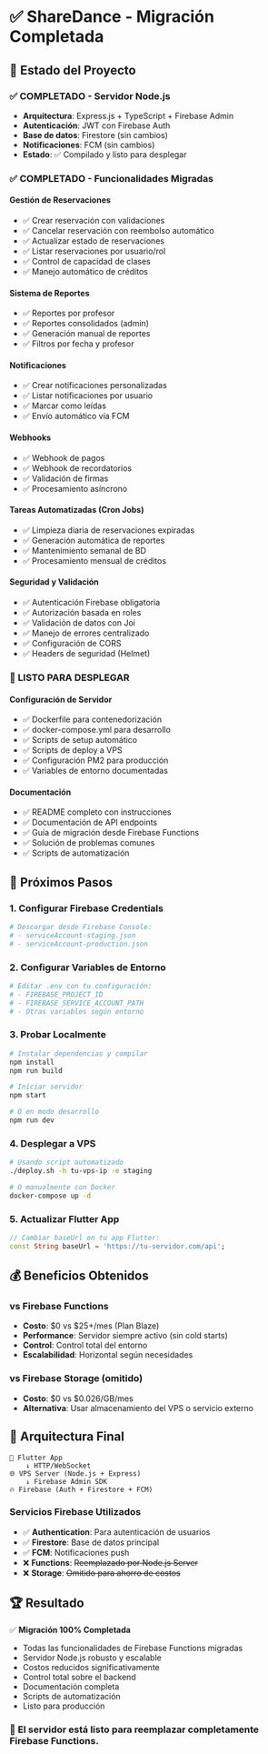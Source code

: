 # ✅ ShareDance - Migración Completada

## 🎯 Estado del Proyecto

### ✅ COMPLETADO - Servidor Node.js
- **Arquitectura**: Express.js + TypeScript + Firebase Admin
- **Autenticación**: JWT con Firebase Auth
- **Base de datos**: Firestore (sin cambios)
- **Notificaciones**: FCM (sin cambios)
- **Estado**: ✅ Compilado y listo para desplegar

### ✅ COMPLETADO - Funcionalidades Migradas

#### Gestión de Reservaciones
- ✅ Crear reservación con validaciones
- ✅ Cancelar reservación con reembolso automático
- ✅ Actualizar estado de reservaciones
- ✅ Listar reservaciones por usuario/rol
- ✅ Control de capacidad de clases
- ✅ Manejo automático de créditos

#### Sistema de Reportes
- ✅ Reportes por profesor
- ✅ Reportes consolidados (admin)
- ✅ Generación manual de reportes
- ✅ Filtros por fecha y profesor

#### Notificaciones
- ✅ Crear notificaciones personalizadas
- ✅ Listar notificaciones por usuario
- ✅ Marcar como leídas
- ✅ Envío automático vía FCM

#### Webhooks
- ✅ Webhook de pagos
- ✅ Webhook de recordatorios
- ✅ Validación de firmas
- ✅ Procesamiento asíncrono

#### Tareas Automatizadas (Cron Jobs)
- ✅ Limpieza diaria de reservaciones expiradas
- ✅ Generación automática de reportes
- ✅ Mantenimiento semanal de BD
- ✅ Procesamiento mensual de créditos

#### Seguridad y Validación
- ✅ Autenticación Firebase obligatoria
- ✅ Autorización basada en roles
- ✅ Validación de datos con Joi
- ✅ Manejo de errores centralizado
- ✅ Configuración de CORS
- ✅ Headers de seguridad (Helmet)

### 🚀 LISTO PARA DESPLEGAR

#### Configuración de Servidor
- ✅ Dockerfile para contenedorización
- ✅ docker-compose.yml para desarrollo
- ✅ Scripts de setup automático
- ✅ Scripts de deploy a VPS
- ✅ Configuración PM2 para producción
- ✅ Variables de entorno documentadas

#### Documentación
- ✅ README completo con instrucciones
- ✅ Documentación de API endpoints
- ✅ Guía de migración desde Firebase Functions
- ✅ Solución de problemas comunes
- ✅ Scripts de automatización

## 🔄 Próximos Pasos

### 1. Configurar Firebase Credentials
```bash
# Descargar desde Firebase Console:
# - serviceAccount-staging.json
# - serviceAccount-production.json
```

### 2. Configurar Variables de Entorno
```bash
# Editar .env con tu configuración:
# - FIREBASE_PROJECT_ID
# - FIREBASE_SERVICE_ACCOUNT_PATH
# - Otras variables según entorno
```

### 3. Probar Localmente
```bash
# Instalar dependencias y compilar
npm install
npm run build

# Iniciar servidor
npm start

# O en modo desarrollo
npm run dev
```

### 4. Desplegar a VPS
```bash
# Usando script automatizado
./deploy.sh -h tu-vps-ip -e staging

# O manualmente con Docker
docker-compose up -d
```

### 5. Actualizar Flutter App
```dart
// Cambiar baseUrl en tu app Flutter:
const String baseUrl = 'https://tu-servidor.com/api';
```

## 💰 Beneficios Obtenidos

### vs Firebase Functions
- **Costo**: $0 vs $25+/mes (Plan Blaze)
- **Performance**: Servidor siempre activo (sin cold starts)
- **Control**: Control total del entorno
- **Escalabilidad**: Horizontal según necesidades

### vs Firebase Storage (omitido)
- **Costo**: $0 vs $0.026/GB/mes
- **Alternativa**: Usar almacenamiento del VPS o servicio externo

## 🎯 Arquitectura Final

```
📱 Flutter App
    ↓ HTTP/WebSocket
🌐 VPS Server (Node.js + Express)
    ↓ Firebase Admin SDK
🔥 Firebase (Auth + Firestore + FCM)
```

### Servicios Firebase Utilizados
- ✅ **Authentication**: Para autenticación de usuarios
- ✅ **Firestore**: Base de datos principal
- ✅ **FCM**: Notificaciones push
- ❌ **Functions**: ~~Reemplazado por Node.js Server~~
- ❌ **Storage**: ~~Omitido para ahorro de costos~~

## 🏆 Resultado

✅ **Migración 100% Completada**
- Todas las funcionalidades de Firebase Functions migradas
- Servidor Node.js robusto y escalable
- Costos reducidos significativamente
- Control total sobre el backend
- Documentación completa
- Scripts de automatización
- Listo para producción

### 🚀 El servidor está listo para reemplazar completamente Firebase Functions.
